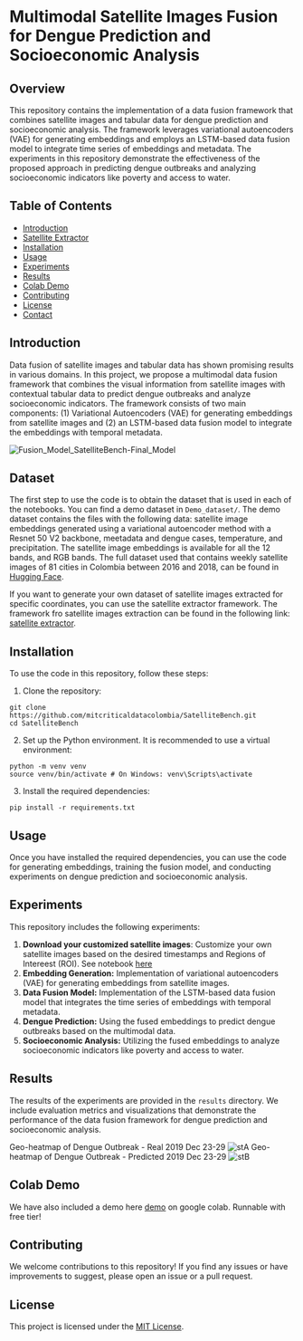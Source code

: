 # Multimodal Satellite Images Fusion for Dengue Prediction and Socioeconomic Analysis

## Overview
This repository contains the implementation of a data fusion framework that combines satellite images and tabular data for dengue prediction and socioeconomic analysis. The framework leverages variational autoencoders (VAE) for generating embeddings and employs an LSTM-based data fusion model to integrate time series of embeddings and metadata. The experiments in this repository demonstrate the effectiveness of the proposed approach in predicting dengue outbreaks and analyzing socioeconomic indicators like poverty and access to water.


## Table of Contents
- [Introduction](#introduction)
- [Satellite Extractor](#satellite_extractor)
- [Installation](#installation)
- [Usage](#usage)
- [Experiments](#experiments)
- [Results](#results)
- [Colab Demo](https://colab.research.google.com/drive/1s28QdNin6lPOBPD6ibATNR2SZZQCjEY2?usp=sharing)
- [Contributing](#contributing)
- [License](#license)
- [Contact](#contact)

## Introduction
Data fusion of satellite images and tabular data has shown promising results in various domains. In this project, we propose a multimodal data fusion framework that combines the visual information from satellite images with contextual tabular data to predict dengue outbreaks and analyze socioeconomic indicators. The framework consists of two main components: (1) Variational Autoencoders (VAE) for generating embeddings from satellite images and (2) an LSTM-based data fusion model to integrate the embeddings with temporal metadata.

![Fusion_Model_SatelliteBench-Final_Model](https://github.com/mitcriticaldatacolombia/MIT_Multimodal_Satellite_Images_Fusion/assets/36363910/a5e6828a-dcca-4312-a0a1-dc71c9ce99b8)

## Dataset
The first step to use the code is to obtain the dataset that is used in each of the notebooks. You can find a demo dataset in `Demo_dataset/`. The demo dataset contains the files with the following data: satellite image embeddings generated using a variational autoencoder method with a Resnet 50 V2 backbone, meetadata and dengue cases, temperature, and precipitation. The satellite image embeddings is available for all the 12 bands, and RGB bands. The full dataset used that contains weekly satellite images of 81 cities in Colombia between 2016 and 2018, can be found in [Hugging Face](https://huggingface.co/MITCriticalData).

If you want to generate your own dataset of satellite images extracted for specific coordinates, you can use the satellite extractor framework. The framework fro satellite images extraction can be found in the following link: [satellite extractor](https://github.com/mitcriticaldatacolombia/satellite.extractor/tree/main).

## Installation
To use the code in this repository, follow these steps:

1. Clone the repository:

```
git clone https://github.com/mitcriticaldatacolombia/SatelliteBench.git
cd SatelliteBench
```

2. Set up the Python environment. It is recommended to use a virtual environment:

```
python -m venv venv
source venv/bin/activate # On Windows: venv\Scripts\activate
```

3. Install the required dependencies:

```
pip install -r requirements.txt
```

## Usage
Once you have installed the required dependencies, you can use the code for generating embeddings, training the fusion model, and conducting experiments on dengue prediction and socioeconomic analysis.

## Experiments
This repository includes the following experiments:


1. **Download your customized satellite images**: Customize your own satellite images based on the desired timestamps and Regions of Intereest (ROI). See notebook [here](https://github.com/mitcriticaldatacolombia/SatelliteBench/blob/main/download_images.ipynb)
1. **Embedding Generation:** Implementation of variational autoencoders (VAE) for generating embeddings from satellite images.
1. **Data Fusion Model:** Implementation of the LSTM-based data fusion model that integrates the time series of embeddings with temporal metadata.
1. **Dengue Prediction:** Using the fused embeddings to predict dengue outbreaks based on the multimodal data.
1. **Socioeconomic Analysis:** Utilizing the fused embeddings to analyze socioeconomic indicators like poverty and access to water.

## Results
The results of the experiments are provided in the `results` directory. We include evaluation metrics and visualizations that demonstrate the performance of the data fusion framework for dengue prediction and socioeconomic analysis.

Geo-heatmap of Dengue Outbreak - Real 2019 Dec 23-29
![stA](https://github.com/mitcriticaldatacolombia/MIT_Multimodal_Satellite_Images_Fusion/assets/36363910/bf8488d4-b34c-4e75-921b-f17164ecbbd4)
Geo-heatmap of Dengue Outbreak - Predicted 2019 Dec 23-29
![stB](https://github.com/mitcriticaldatacolombia/MIT_Multimodal_Satellite_Images_Fusion/assets/36363910/ffe1ee02-0a0c-43ef-a525-34356e4d9298)

## Colab Demo
We have also included a demo here [demo](https://colab.research.google.com/drive/1s28QdNin6lPOBPD6ibATNR2SZZQCjEY2?usp=sharing) on google colab. Runnable with free tier!

## Contributing
We welcome contributions to this repository! If you find any issues or have improvements to suggest, please open an issue or a pull request.

## License
This project is licensed under the [MIT License](LICENSE).
